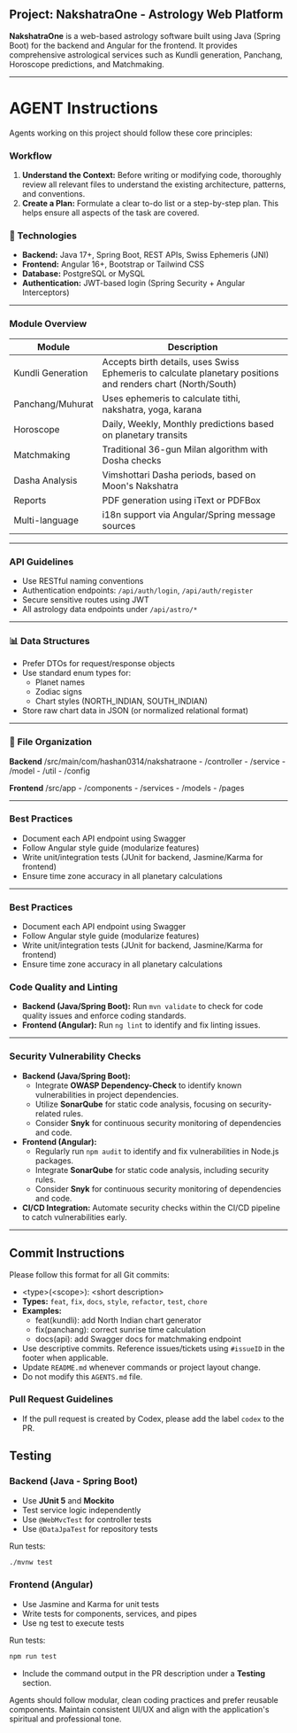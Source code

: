 ## Project: NakshatraOne - Astrology Web Platform

**NakshatraOne** is a web-based astrology software built using Java (Spring Boot) for the backend and Angular for the frontend. It provides comprehensive astrological services such as Kundli generation, Panchang, Horoscope predictions, and Matchmaking.

---

# AGENT Instructions

Agents working on this project should follow these core principles:

### Workflow
1.  **Understand the Context:** Before writing or modifying code, thoroughly review all relevant files to understand the existing architecture, patterns, and conventions.
2.  **Create a Plan:** Formulate a clear to-do list or a step-by-step plan. This helps ensure all aspects of the task are covered.

### 🔧 Technologies
- **Backend:** Java 17+, Spring Boot, REST APIs, Swiss Ephemeris (JNI)
- **Frontend:** Angular 16+, Bootstrap or Tailwind CSS
- **Database:** PostgreSQL or MySQL
- **Authentication:** JWT-based login (Spring Security + Angular Interceptors)

---
### Module Overview

| Module             | Description |
|--------------------|-------------|
| Kundli Generation  | Accepts birth details, uses Swiss Ephemeris to calculate planetary positions and renders chart (North/South) |
| Panchang/Muhurat   | Uses ephemeris to calculate tithi, nakshatra, yoga, karana |
| Horoscope          | Daily, Weekly, Monthly predictions based on planetary transits |
| Matchmaking        | Traditional 36-gun Milan algorithm with Dosha checks |
| Dasha Analysis     | Vimshottari Dasha periods, based on Moon's Nakshatra |
| Reports            | PDF generation using iText or PDFBox |
| Multi-language     | i18n support via Angular/Spring message sources |

---

### API Guidelines
- Use RESTful naming conventions
- Authentication endpoints: `/api/auth/login`, `/api/auth/register`
- Secure sensitive routes using JWT
- All astrology data endpoints under `/api/astro/*`

---

### 📊 Data Structures
- Prefer DTOs for request/response objects
- Use standard enum types for:
  - Planet names
  - Zodiac signs
  - Chart styles (NORTH_INDIAN, SOUTH_INDIAN)
- Store raw chart data in JSON (or normalized relational format)

---

### 📁 File Organization

**Backend**
/src/main/com/hashan0314/nakshatraone
    - /controller
    - /service
    - /model
    - /util
    - /config

**Frontend**
/src/app
    - /components
    - /services
    - /models
    - /pages

---

### Best Practices
- Document each API endpoint using Swagger
- Follow Angular style guide (modularize features)
- Write unit/integration tests (JUnit for backend, Jasmine/Karma for frontend)
- Ensure time zone accuracy in all planetary calculations
---

### Best Practices
- Document each API endpoint using Swagger
- Follow Angular style guide (modularize features)
- Write unit/integration tests (JUnit for backend, Jasmine/Karma for frontend)
- Ensure time zone accuracy in all planetary calculations

### Code Quality and Linting

-   **Backend (Java/Spring Boot):** Run `mvn validate` to check for code quality issues and enforce coding standards.
-   **Frontend (Angular):** Run `ng lint` to identify and fix linting issues.

---

### Security Vulnerability Checks

-   **Backend (Java/Spring Boot):**
    -   Integrate **OWASP Dependency-Check** to identify known vulnerabilities in project dependencies.
    -   Utilize **SonarQube** for static code analysis, focusing on security-related rules.
    -   Consider **Snyk** for continuous security monitoring of dependencies and code.
-   **Frontend (Angular):**
    -   Regularly run `npm audit` to identify and fix vulnerabilities in Node.js packages.
    -   Integrate **SonarQube** for static code analysis, including security rules.
    -   Consider **Snyk** for continuous security monitoring of dependencies and code.
-   **CI/CD Integration:** Automate security checks within the CI/CD pipeline to catch vulnerabilities early.

---

## Commit Instructions

Please follow this format for all Git commits:
- \<type>(\<scope>): \<short description>
- **Types:** `feat`, `fix`, `docs`, `style`, `refactor`, `test`, `chore`
- **Examples:**
    - feat(kundli): add North Indian chart generator
    - fix(panchang): correct sunrise time calculation
    - docs(api): add Swagger docs for matchmaking endpoint
- Use descriptive commits. Reference issues/tickets using `#issueID` in the footer when applicable.
- Update `README.md` whenever commands or project layout change.
- Do not modify this `AGENTS.md` file.

### Pull Request Guidelines

-   If the pull request is created by Codex, please add the label `codex` to the PR.

## Testing

### Backend (Java - Spring Boot)
- Use **JUnit 5** and **Mockito**
- Test service logic independently
- Use `@WebMvcTest` for controller tests
- Use `@DataJpaTest` for repository tests

Run tests:
```bash
./mvnw test
```

### Frontend (Angular)
 - Use Jasmine and Karma for unit tests
 - Write tests for components, services, and pipes
 - Use ng test to execute tests

Run tests:
```bash
npm run test
```
- Include the command output in the PR description under a **Testing** section.

Agents should follow modular, clean coding practices and prefer reusable components. Maintain consistent UI/UX and align with the application's spiritual and professional tone.

